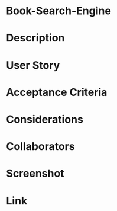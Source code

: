 # Book-Search-Engine

# Description

# User Story

# Acceptance Criteria

# Considerations

# Collaborators

# Screenshot

# Link